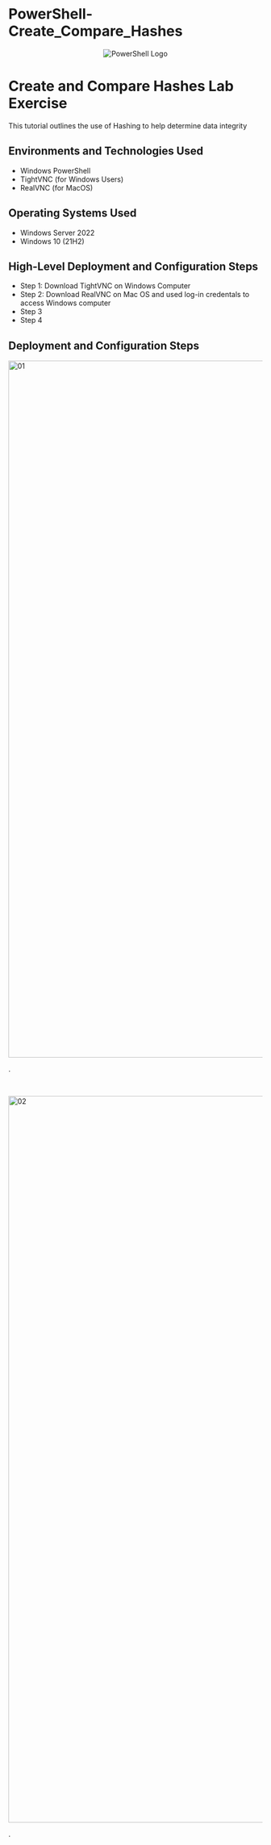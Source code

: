 # PowerShell-Create_Compare_Hashes
<p align="center">
<img src="https://upload.wikimedia.org/wikipedia/commons/2/2f/PowerShell_5.0_icon.png" alt="PowerShell Logo"/> 
</p>

<h1> Create and Compare Hashes Lab Exercise</h1>
This tutorial outlines the use of Hashing to help determine data integrity<br />

<h2>Environments and Technologies Used</h2>

- Windows PowerShell
- TightVNC (for Windows Users)
- RealVNC (for MacOS)

<h2>Operating Systems Used </h2>

- Windows Server 2022
- Windows 10 (21H2)

<h2>High-Level Deployment and Configuration Steps</h2>

- Step 1: Download TightVNC on Windows Computer
- Step 2: Download RealVNC on Mac OS and used log-in credentals to access Windows computer
- Step 3
- Step 4

<h2>Deployment and Configuration Steps</h2>

<p>
<img width="1381" alt="01" src="https://github.com/user-attachments/assets/56dc32c2-d30d-4459-b58d-f1337cf99c41">
</p>
<p>
.
</p>
<br />

<p>
<img width="1440" alt="02" src="https://github.com/user-attachments/assets/f2e54e39-7644-4dd2-a174-283a6f957afa">
</p>
<p>
.
</p>
<br />
